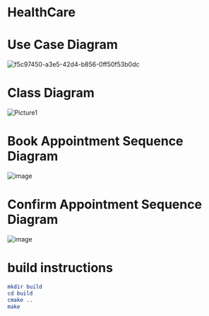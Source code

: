 # HealthCare
# Use Case Diagram
![f5c97450-a3e5-42d4-b856-0ff50f53b0dc](https://github.com/user-attachments/assets/57324d20-2825-4e47-84ee-67f9c56626d4)

# Class Diagram
![Picture1](https://github.com/user-attachments/assets/dd42a138-f269-492d-b469-1eac6fb54f3c)

# Book Appointment Sequence Diagram
![image](https://github.com/user-attachments/assets/914185ca-5c24-4b73-9fc0-f25628b0a8e3)

# Confirm Appointment Sequence Diagram
![image](https://github.com/user-attachments/assets/bce6fd4b-0e0b-433d-a8b8-725424f3a445)

# build instructions
```cmake
mkdir build
cd build
cmake ..
make
```
